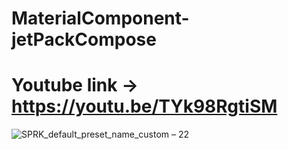 # MaterialComponent-jetPackCompose

# Youtube link -> https://youtu.be/TYk98RgtiSM

![SPRK_default_preset_name_custom – 22](https://user-images.githubusercontent.com/51374446/149815262-8eea606f-d03f-4b6d-b108-716ccd829231.png)
